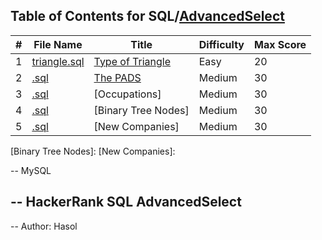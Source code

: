 ## Table of Contents for SQL/[AdvancedSelect](https://www.hackerrank.com/domains/sql?filters%5Bsubdomains%5D%5B%5D=advanced-select)

| #  | File Name                                          | Title               | Difficulty | Max Score |
| -- | -------------------------------------------------- | ------------------- | ---------- | --------- |
| 1  | [triangle.sql](triangle.sql)                                       | [Type of Triangle]  | Easy       | 20        |
| 2  | [.sql](.sql)                                       | [The PADS]          | Medium     | 30        |
| 3  | [.sql](.sql)                                       | [Occupations]       | Medium     | 30        |
| 4  | [.sql](.sql)                                       | [Binary Tree Nodes] | Medium     | 30        |
| 5  | [.sql](.sql)                                       | [New Companies]     | Medium     | 30        |

[Type of Triangle]: https://www.hackerrank.com/challenges/what-type-of-triangle/problem
[The PADS]: 
[Occupations]: 
[Binary Tree Nodes]: 
[New Companies]: 

-- MySQL

-- HackerRank SQL AdvancedSelect 
-- 
-- Author: Hasol
